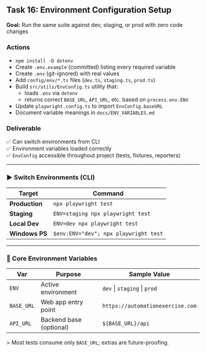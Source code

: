 ## Task 16: Environment Configuration Setup  
**Goal:** Run the same suite against dev, staging, or prod with zero code changes  

### Actions  
- `npm install -D dotenv`  
- Create `.env.example` (committed) listing every required variable  
- Create `.env` (git-ignored) with real values  
- Add `config/env/*.ts` files (`dev.ts`, `staging.ts`, `prod.ts`)  
- Build `src/utils/EnvConfig.ts` utility that:  
  - loads `.env` via `dotenv`  
  - returns correct `BASE_URL`, `API_URL`, etc. based on `process.env.ENV`  
- Update `playwright.config.ts` to import `EnvConfig.baseURL`  
- Document variable meanings in `docs/ENV_VARIABLES.md`  

### Deliverable  
✅ Can switch environments from CLI  
✅ Environment variables loaded correctly  
✅ `EnvConfig` accessible throughout project (tests, fixtures, reporters)  

---

### ▶️ Switch Environments (CLI)

| Target  | Command |
|---------|---------|
| **Production** | `npx playwright test` |
| **Staging**    | `ENV=staging npx playwright test` |
| **Local Dev**  | `ENV=dev npx playwright test` |
| **Windows PS** | `$env:ENV="dev"; npx playwright test` |

---

### 📝 Core Environment Variables

| Var | Purpose | Sample Value |
|-----|---------|--------------|
| `ENV` | Active environment | `dev` \| `staging` \| `prod` |
| `BASE_URL` | Web app entry point | `https://automationexercise.com` |
| `API_URL` | Backend base (optional) | `${BASE_URL}/api` |

&gt; Most tests consume only `BASE_URL`; extras are future-proofing.